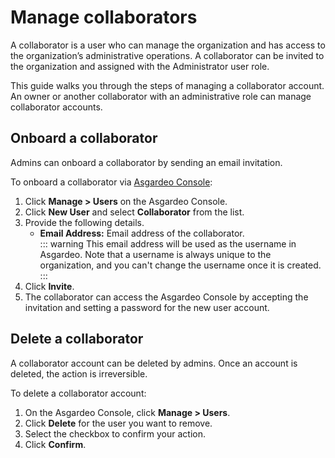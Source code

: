 # Manage collaborators

A collaborator is a user who can manage the organization and has access to the organization’s administrative operations. A collaborator can be invited to the organization and assigned with the Administrator <a :href="$withBase('/references/user-management/user-roles/')">user role</a>.

This guide walks you through the steps of managing a collaborator account. An owner or another collaborator with an administrative role can manage collaborator accounts.

## Onboard a collaborator

Admins can onboard a collaborator by sending an email invitation. 

To onboard a collaborator via [Asgardeo Console](https://console.asgardeo.io):
1. Click **Manage > Users** on the Asgardeo Console.
2. Click  **New User** and select **Collaborator** from the list.
3. Provide the following details.
    - **Email Address:** Email address of the collaborator.<br>
        ::: warning
         This email address will be used as the username in Asgardeo. Note that a username is always unique to the organization, and you can't change the username once it is created.
        :::               
    <!--- **Role:** Select a role to assign to the collaborator. You can change this later.   
    <img :src="$withBase('/assets/img/guides/users/add-collaborator-account.png')" alt="Add collaborator user">-->
4. Click **Invite**.
5. The collaborator can access the Asgardeo Console by accepting the invitation and setting a password for the new user account.
     
<!-- ## Assign roles

Asgardeo roles are used for managing user permissions (to access resources on the Asgardeo console).

To assign roles to a collaborator:
1. On the Asgardeo Console, click **Manage > Users**.
2. Click **Edit** for the user you want to edit.
3. Go to **Roles** and assign the roles.
    <img :src="$withBase('/assets/img/guides/users/assign-roles-to-collaborator.png')" alt="Assign roles to collaborator">
4. Click **Update**. -->

## Delete a collaborator

A collaborator account can be deleted by admins. Once an account is deleted, the action is irreversible. 

To delete a collaborator account:
1. On the Asgardeo Console, click **Manage > Users**.
2. Click **Delete** for the user you want to remove.
3. Select the checkbox to confirm your action. 
4. Click **Confirm**.     
